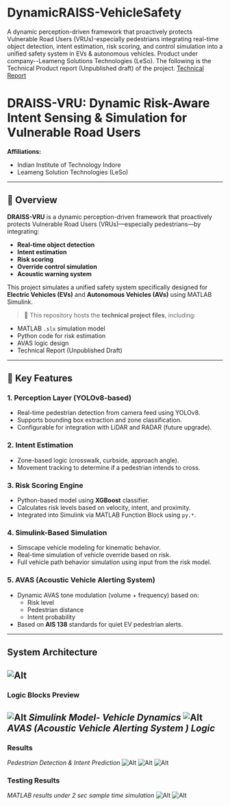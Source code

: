 # DynamicRAISS-VehicleSafety
A dynamic perception-driven framework that proactively protects Vulnerable Road Users (VRUs)-especially pedestrians integrating real-time object detection, intent estimation, risk scoring, and control simulation into a unified safety system in EVs &amp; autonomous vehicles. Product under company--Leameng Solutions Technologies (LeSo).
The following is the Technical Product report (Unpublished draft) of the project. [Technical Report](https://github.com/kaustuv-d/DynamicRAISS-VehicleSafety/blob/main/DRAISS_VRU_draft02.pdf) 

# DRAISS-VRU: Dynamic Risk-Aware Intent Sensing & Simulation for Vulnerable Road Users
**Affiliations:**  
- Indian Institute of Technology Indore  
- Leameng Solution Technologies (LeSo)  

---

## 📘 Overview

**DRAISS-VRU** is a dynamic perception-driven framework that proactively protects Vulnerable Road Users (VRUs)—especially pedestrians—by integrating:

- **Real-time object detection**
- **Intent estimation**
- **Risk scoring**
- **Override control simulation**
- **Acoustic warning system**

This project simulates a unified safety system specifically designed for **Electric Vehicles (EVs)** and **Autonomous Vehicles (AVs)** using MATLAB Simulink.

> 📄 This repository hosts the **technical project files**, including:
- MATLAB `.slx` simulation model
- Python code for risk estimation
- AVAS logic design
- Technical Report (Unpublished Draft)

---

## 🎯 Key Features

### 1. **Perception Layer (YOLOv8-based)**
- Real-time pedestrian detection from camera feed using YOLOv8.
- Supports bounding box extraction and zone classification.
- Configurable for integration with LiDAR and RADAR (future upgrade).

### 2. **Intent Estimation**
- Zone-based logic (crosswalk, curbside, approach angle).
- Movement tracking to determine if a pedestrian intends to cross.

### 3. **Risk Scoring Engine**
- Python-based model using **XGBoost** classifier.
- Calculates risk levels based on velocity, intent, and proximity.
- Integrated into Simulink via MATLAB Function Block using `py.*`.

### 4. **Simulink-Based Simulation**
- Simscape vehicle modeling for kinematic behavior.
- Real-time simulation of vehicle override based on risk.
- Full vehicle path behavior simulation using input from the risk model.

### 5. **AVAS (Acoustic Vehicle Alerting System)**
- Dynamic AVAS tone modulation (volume + frequency) based on:
  - Risk level
  - Pedestrian distance
  - Intent probability
- Based on **AIS 138** standards for quiet EV pedestrian alerts.

---
## System Architecture
![Alt](Logic_Flow_Chart.png)
---
### Logic Blocks Preview
![Alt](Simulink_VehicleDynamics.png) 
*Simulink Model- Vehicle Dynamics*
![Alt](Simulink_AVAS.png)
*AVAS (Acoustic Vehicle Alerting System ) Logic*
---
### Results 
*Pedestrian Detection & Intent Prediction*
![Alt](intentframe1.png)
![Alt](intentframe2.png)
![Alt](intentPred_2sec.png)

### Testing Results 
*MATLAB results under 2 sec sample time simulation*
![Alt](finalvel_comparison_2sec.png)
![Alt](avas_res_2sec.png)



